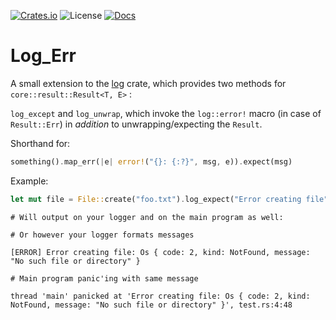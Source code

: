 [![Crates.io](https://img.shields.io/crates/v/log_err?style=flat-square)](https://crates.io/crates/log_err)
![License](https://img.shields.io/crates/l/log_err/1.0.0?style=flat-square])
[![Docs](https://img.shields.io/docsrs/log_err?style=flat-square)](https://docs.rs/log_err/)

# Log_Err
A small extension to the [log](https://crates.io/crates/log) crate, which provides two methods for `core::result::Result<T, E>` :

`log_except` and `log_unwrap`, which invoke the `log::error!` macro (in case of `Result::Err`) in _addition_ to unwrapping/expecting the `Result`.

Shorthand for:

```rust
something().map_err(|e| error!("{}: {:?}", msg, e)).expect(msg)
```

Example:

```rust
let mut file = File::create("foo.txt").log_expect("Error creating file");
```
```
# Will output on your logger and on the main program as well:

# Or however your logger formats messages

[ERROR] Error creating file: Os { code: 2, kind: NotFound, message: "No such file or directory" }

# Main program panic'ing with same message

thread 'main' panicked at 'Error creating file: Os { code: 2, kind: NotFound, message: "No such file or directory" }', test.rs:4:48
```
